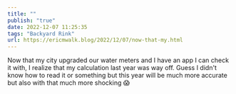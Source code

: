 ```yaml
---
title: ""
publish: "true"
date: 2022-12-07 11:25:35
tags: "Backyard Rink"
url: https://ericmwalk.blog/2022/12/07/now-that-my.html
---
```


Now that my city upgraded our water meters and I have an app I can check it with, I realize that my calculation last year was way off. Guess I didn't know how to read it or something but this year will be much more accurate but also with that much more shocking 😱